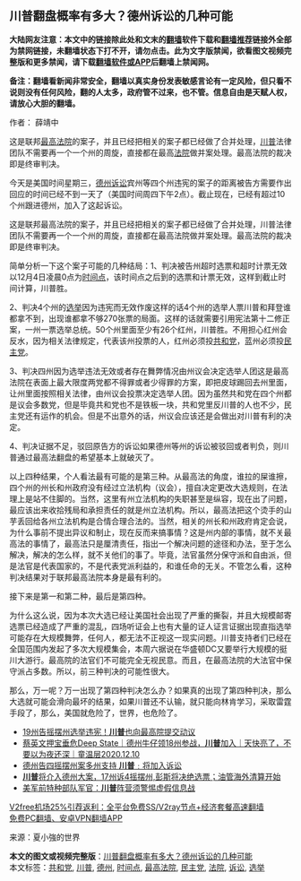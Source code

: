  <h2>川普翻盘概率有多大？德州诉讼的几种可能</h2> <p class="notice"><b>大陆网友注意：本文中的链接除此处和文末的<a href="https://github.com/bannedbook/fanqiang" >翻墙</a>软件下载和<a href="https://github.com/killgcd/justmysocks/blob/master/README.md">翻墙推荐</a>链接外全部为禁网链接，未翻墙状态下打不开，请勿点击。此为文字版禁闻，欲看图文视频完整版和更多禁闻，请下载<a href="https://github.com/bannedbook/fanqiang">翻墙软件或APP</a>后翻墙上禁闻网。</p><p>备注：翻墙看新闻非常安全，翻墙以真实身份发表敏感言论有一定风险，但只看不说则没有任何风险，翻的人太多，政府管不过来，也不管。信息自由是天赋人权，请放心大胆的翻墙。</b></p>  <div class="entry"> <p>作者： 薛靖中</p> <p id="summary">这是联邦<a href="https://www.bannedbook.org/bnews/tag/%e6%9c%80%e9%ab%98%e6%b3%95%e9%99%a2/" class="st_tag internal_tag" rel="tag" title="标签 最高法院 下的日志">最高法院</a>的案子，并且已经把相关的案子都已经做了合并处理，<a href="https://www.bannedbook.org/bnews/tag/%e5%b7%9d%e6%99%ae/" class="st_tag internal_tag" rel="tag" title="标签 川普 下的日志">川普</a>法律团队不需要再一个一个州的周旋，直接都在最高<a href="https://www.bannedbook.org/bnews/tag/%e6%b3%95%e9%99%a2/" class="st_tag internal_tag" rel="tag" title="标签 法院 下的日志">法院</a>做并案处理。最高法院的裁决即是终审判决。</p> <p>今天是美国时间星期三，<a href="https://www.bannedbook.org/bnews/tag/%e5%be%b7%e5%b7%9e/" class="st_tag internal_tag" rel="tag" title="标签 德州 下的日志">德州</a><a href="https://www.bannedbook.org/bnews/tag/%E8%AF%89%E8%AE%BC/" class="st_tag internal_tag" rel="tag" title="标签 诉讼 下的日志">诉讼</a>宾州等四个州违宪的案子的距离被告方需要作出回应的时间已经不到一天了（美国时间周四下午2点）。截止现在，已经有超过10个州跟进德州，加入了这起诉讼。</p>  <p>这是联邦最高法院的案子，并且已经把相关的案子都已经做了合并处理，川普法律团队不需要再一个一个州的周旋，直接都在最高法院做并案处理。最高法院的裁决即是终审判决。</p> <p>简单分析一下这个案子可能的几种结局：1、判决被告州超时选票和超时计票无效以12月4日凌晨0点为<a href="https://www.bannedbook.org/bnews/tag/%E6%97%B6%E9%97%B4%E7%82%B9/" class="st_tag internal_tag" rel="tag" title="标签 时间点 下的日志">时间点</a>，该时间点之后到的选票和计票无效，这样到截止时间计算，川普胜。</p> <p>2、判决4个州的<a href="https://www.bannedbook.org/bnews/tag/%e9%80%89%e4%b8%be/" class="st_tag internal_tag" rel="tag" title="标签 选举 下的日志">选举</a>因为违宪而无效作废这样的话4个州的选举人票川普和拜登谁都拿不到，出现谁都拿不够270张票的局面。这样的话就需要引用宪法第十二修正案，一州一票选举总统。50个州里面至少有26个红州，川普胜。不用担心红州会反水，因为相关法律规定，代表该州投票的人，红州必须投<a href="https://www.bannedbook.org/bnews/tag/%e5%85%b1%e5%92%8c%e5%85%9a/" class="st_tag internal_tag" rel="tag" title="标签 共和党 下的日志">共和党</a>，蓝州必须投<a href="https://www.bannedbook.org/bnews/tag/%e6%b0%91%e4%b8%bb%e5%85%9a/" class="st_tag internal_tag" rel="tag" title="标签 民主党 下的日志">民主党</a>。</p>  <p>3、判决四州因为选举违法无效或者存在舞弊情况由州议会决定选举人团这是最高法院在表面上最大限度两党都不得罪或者少得罪的方案，即把皮球踢回去州里面，让州里面按照相关法律，由州议会投票决定选举人团。因为虽然共和党在四个州都是议会多数党，但是毕竟共和党也不是铁板一块，共和党里反川普的人也不少，民主党还有运作的机会。但是不出意外的话，州议会应该还是会做出对川普有利的决定。</p> <p>4、判决证据不足，驳回原告方的诉讼如果德州等州的诉讼被驳回或者判负，则川普通过最高法翻盘的希望基本上就破灭了。</p> <p>以上四种结果，个人看法最有可能的是第三种。从最高法的角度，谁拉的屎谁擦，四个州的州长和州政府没有经过立法机构（议会），擅自决定更改大选规则，在法理上是站不住脚的。当然，这里有州立法机构的失职甚至是纵容，现在出了问题，最应该出来收拾残局和承担责任的就是州立法机构。所以，最高法把这个烫手的山芋丢回给各州立法机构是合情合理合法的。当然，相关的州长和州政府肯定会说，为什么事前不提出异议和制止，现在反而来搞事情？这是州内部的事情，就不关最高法的事情了，最高法只是厘清责任，指出一个解决问题的途径和办法，至于怎么解决，解决的怎么样，就不关他们的事了。毕竟，法官虽然分保守派和自由派，但是法官是代表国家的，不是代表党派利益的，和谁任命的无关。不管怎么看，这种判决结果对于联邦最高法院本身是最有利的。</p>  <p>接下来是第一和第二种，最后是第四种。</p> <p>为什么这么说，因为本次大选已经让美国社会出现了严重的撕裂，并且大规模邮寄选票已经造成了严重的混乱，四场听证会上也有大量的证人证言证据出现直指选举可能存在大规模舞弊，任何人，都无法不正视这一现实问题。川普支持者们已经在全国范围内发起了多次大规模集会，本周六据说在华盛顿DC又要举行大规模的挺川大游行。最高院的法官们不可能完全无视民意。而且，在最高法院的大法官中保守派占多数。所以，前三种判决的可能性很大。</p> <p>那么，万一呢？万一出现了第四种判决怎么办？如果真的出现了第四种判决，那么大选就可能会滑向最坏的结果，如果川普还不认输，就只能向林肯学习，采取雷霆手段了，那么，美国就危险了，世界，也危险了。</p>  <ul class='op-related-articles' title='相关阅读'> <li><a href='https://www.bannedbook.org/bnews/taiwannews/20201210/1445315.html' target='_blank'>19州告摇摆州选举违宪！<b>川普</b>也向最高院提交动议</a></li> <li><a href='https://www.bannedbook.org/bnews/taiwannews/20201210/1445299.html' target='_blank'>蔡英文押宝垂危Deep State｜德州牛仔领18州参战，<b>川普</b>加入｜天快亮了，不要以为夜还深｜童温层2020.12.10</a></li> <li><a href='https://www.bannedbook.org/bnews/taiwannews/20201210/1445297.html' target='_blank'>德州告四摇摆州案多州支持 <b>川普</b>﹕将加入诉讼</a></li> <li><a href='https://www.bannedbook.org/bnews/taiwannews/20201210/1445282.html' target='_blank'><b>川普</b>将介入德州大案，17州诉4摇摆州,彭斯将决绝选票；油管海外清算开始</a></li> <li><a href='https://www.bannedbook.org/bnews/cnnews/20201210/1445272.html' target='_blank'>美军前特种部队军官：<b>川普</b>阵营须警惕虚假信息战</a></li> </ul> <p class="texttj"> <a href="https://github.com/bannedbook/fanqiang/wiki/V2ray%E6%9C%BA%E5%9C%BA" target="_blank">V2free机场25%引荐返利：全平台免费SS/V2ray节点+经济套餐高速翻墙</a><br/> <a href="https://github.com/bannedbook/fanqiang/wiki/%E7%A6%81%E9%97%BB%E7%BD%91%E5%AE%89%E5%8D%93%E7%BF%BB%E5%A2%99%E6%96%B0%E9%97%BBAPP" target="_blank">免费PC翻墙、安卓VPN翻墙APP</a></p><p> 来源：夏小強的世界 </p><a name='sharetosocial'></a>       <div><b>本文的图文或视频完整版</b>：<a href='https://www.bannedbook.org/bnews/comments/20201210/1445318.html'>川普翻盘概率有多大？德州诉讼的几种可能</a></div>  </div><!--END ENTRY--> <div class="postfooter"> <div>本文标签：<a href="https://www.bannedbook.org/bnews/tag/%e5%85%b1%e5%92%8c%e5%85%9a/" rel="tag">共和党</a>, <a href="https://www.bannedbook.org/bnews/tag/%e5%b7%9d%e6%99%ae/" rel="tag">川普</a>, <a href="https://www.bannedbook.org/bnews/tag/%e5%be%b7%e5%b7%9e/" rel="tag">德州</a>, <a href="https://www.bannedbook.org/bnews/tag/%E6%97%B6%E9%97%B4%E7%82%B9/" rel="tag">时间点</a>, <a href="https://www.bannedbook.org/bnews/tag/%e6%9c%80%e9%ab%98%e6%b3%95%e9%99%a2/" rel="tag">最高法院</a>, <a href="https://www.bannedbook.org/bnews/tag/%e6%b0%91%e4%b8%bb%e5%85%9a/" rel="tag">民主党</a>, <a href="https://www.bannedbook.org/bnews/tag/%e6%b3%95%e9%99%a2/" rel="tag">法院</a>, <a href="https://www.bannedbook.org/bnews/tag/%E8%AF%89%E8%AE%BC/" rel="tag">诉讼</a>, <a href="https://www.bannedbook.org/bnews/tag/%e9%80%89%e4%b8%be/" rel="tag">选举</a></div>  </div><!--END POSTFOOTER--> 